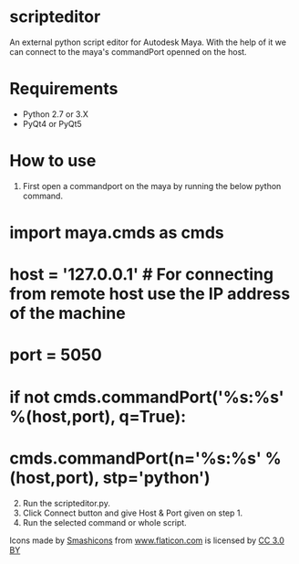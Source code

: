 # scripteditor
An external python script editor for Autodesk Maya. With the help of it we can connect to the maya's commandPort openned on the host.

# Requirements
* Python 2.7 or 3.X
* PyQt4 or PyQt5

# How to use
1. First open a commandport on the maya by running the below python command.

#    import maya.cmds as cmds
#    host = '127.0.0.1'    # For connecting from remote host use the IP address of the machine
#    port = 5050
#    if not cmds.commandPort('%s:%s' %(host,port), q=True):
#        cmds.commandPort(n='%s:%s' %(host,port), stp='python')
        
2. Run the scripteditor.py.
3. Click Connect button and give Host & Port given on step 1.
4. Run the selected command or whole script.







<div>Icons made by <a href="https://www.flaticon.com/authors/smashicons" title="Smashicons">Smashicons</a> from <a href="https://www.flaticon.com/"         title="Flaticon">www.flaticon.com</a> is licensed by <a href="http://creativecommons.org/licenses/by/3.0/"         title="Creative Commons BY 3.0" target="_blank">CC 3.0 BY</a></div>
